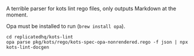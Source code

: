 A terrible parser for kots lint rego files, only outputs Markdown at the moment.

Opa must be installed to run (`brew install opa`).

```
cd replicatedhq/kots-lint
opa parse pkg/kots/rego/kots-spec-opa-nonrendered.rego -f json | npx kots-lint-docgen
```